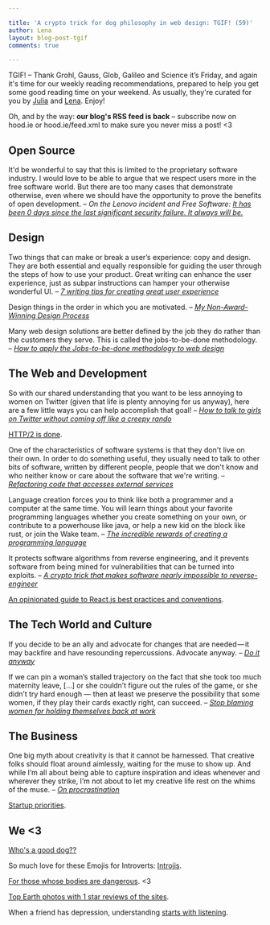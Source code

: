 ```yaml
---

title: 'A crypto trick for dog philosophy in web design: TGIF! (59)'
author: Lena
layout: blog-post-tgif
comments: true

---
```



TGIF! – Thank Grohl, Gauss, Glob, Galileo and Science it’s Friday, and again it's time for our weekly reading recommendations, prepared to help you get some good reading time on your weekend. As usually, they're curated for you by [Julia](http://twitter.com/juschm) and [Lena](http://twitter.com/lrnrd). Enjoy!

Oh, and by the way: <b>our blog's RSS feed is back</b> – subscribe now on hood.ie or hood.ie/feed.xml to make sure you never miss a post! <3

## Open Source

>
It'd be wonderful to say that this is limited to the proprietary software industry. I would love to be able to argue that we respect users more in the free software world. But there are too many cases that demonstrate otherwise, even where we should have the opportunity to prove the benefits of open development. –
<cite>On the Lenovo incident and Free Software: [It has been 0 days since the last significant security failure. It always will be.](http://mjg59.dreamwidth.org/34069.html)</cite>

## Design

>
Two things that can make or break a user’s experience: copy and design. They are both essential and equally responsible for guiding the user through the steps of how to use your product. Great writing can enhance the user experience, just as subpar instructions can hamper your otherwise wonderful UI. –
<cite>[7 writing tips for creating great user experience](http://www.dtelepathy.com/blog/design/7-writing-tips-for-creating-great-user-experience)</cite>

>
Design things in the order in which you are motivated. –
<cite>[My Non-Award-Winning Design Process](https://the-pastry-box-project.net/meg-lewis/2015-february-15)</cite>

>
Many web design solutions are better defined by the job they do rather than the customers they serve. This is called the jobs-to-be-done methodology. –
<cite>[How to apply the Jobs-to-be-done methodology to web design](http://blog.juntoo.co/how-to-apply-the-jobs-done-methodology-web-design/)</cite>

## The Web and Development

>
So with our shared understanding that you want to be less annoying to women on Twitter (given that life is plenty annoying for us anyway), here are a few little ways you can help accomplish that goal! –
<cite>[How to talk to girls on Twitter without coming off like a creepy rando](http://adequateman.deadspin.com/how-to-talk-to-girls-on-twitter-without-coming-off-like-1685707661)</cite>

[HTTP/2 is done](https://www.mnot.net/blog/2015/02/18/http2).

>
One of the characteristics of software systems is that they don't live on their own. In order to do something useful, they usually need to talk to other bits of software, written by different people, people that we don't know and who neither know or care about the software that we're writing. –
<cite>[Refactoring code that accesses external services](http://martinfowler.com/articles/refactoring-external-service.html)</cite>

>
Language creation forces you to think like both a programmer and a computer at the same time. You will learn things about your favorite programming languages whether you create something on your own, or contribute to a powerhouse like java, or help a new kid on the block like rust, or join the Wake team. –
<cite>[The incredible rewards of creating a programming language](http://mikedrivendevelopment.blogspot.de/2015/02/the-incredible-rewards-of-creating.html)</cite>

>
It protects software algorithms from reverse engineering, and it prevents software from being mined for vulnerabilities that can be turned into exploits. –
<cite>[A crypto trick that makes software nearly impossible to reverse-engineer](http://www.wired.com/2015/02/crypto-trick-makes-software-nearly-impossible-reverse-engineer/)</cite>

[An opinionated guide to React.js best practices and conventions](http://web-design-weekly.com/2015/01/29/opinionated-guide-react-js-best-practices-conventions/).

## The Tech World and Culture

>
If you decide to be an ally and advocate for changes that are needed — it may backfire and have resounding repercussions.
Advocate anyway. –
<cite>[Do it anyway](https://medium.com/@catpoetry/do-it-anyway-6e06fbfa7548)</cite>

>
If we can pin a woman’s stalled trajectory on the fact that she took too much maternity leave, […] or she couldn’t figure out the rules of the game, or she didn’t try hard enough — then at least we preserve the possibility that some women, if they play their cards exactly right, can succeed. –
<cite>[Stop blaming women for holding themselves back at work](http://nymag.com/thecut/2014/12/stop-blaming-women-for-holding-themselves-back.html)</cite>

## The Business

>
One big myth about creativity is that it cannot be harnessed. That creative folks should float around aimlessly, waiting for the muse to show up. And while I’m all about being able to capture inspiration and ideas whenever and wherever they strike, I’m not about to let my creative life rest on the whims of the muse. –
<cite>[On procrastination](http://shawnblanc.net/2015/02/procrastination/)</cite>

[Startup priorities](http://blog.geoffralston.com/startup-priorities).

## We <3

[Who's a good dog??](http://threepanelsoul.com/2014/08/19/dog-philosophy/)

So much love for these Emojis for Introverts: [Introjis](http://www.fastcocreate.com/3042314/attention-introverts-introjis-are-a-series-of-emojis-designed-just-for-you#17).

[For those whose bodies are dangerous](http://feministing.com/2015/02/12/for-those-whose-bodies-are-dangerous). <3

[Top Earth photos with 1 star reviews of the sites](http://imgur.com/a/5hHcC).

When a friend has depression, understanding [starts with listening](http://adsoftheworld.com/media/print/depression_and_bipolar_support_alliance_miss_you?size=original).
